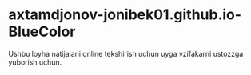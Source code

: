 # axtamdjonov-jonibek01.github.io-BlueColor
Ushbu loyha natijalani online tekshirish uchun uyga vzifakarni ustozzga yuborish uchun.
